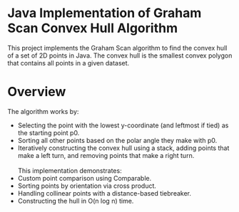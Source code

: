 # Java Implementation of Graham Scan Convex Hull Algorithm
This project implements the Graham Scan algorithm to find the convex hull of a set of 2D points in Java.
The convex hull is the smallest convex polygon that contains all points in a given dataset.

# Overview
The algorithm works by:
- Selecting the point with the lowest y-coordinate (and leftmost if tied) as the starting point p0.
- Sorting all other points based on the polar angle they make with p0.
- Iteratively constructing the convex hull using a stack, adding points that make a left turn, and removing points that make a right turn.
<br><br>This implementation demonstrates:
- Custom point comparison using Comparable.
- Sorting points by orientation via cross product.
- Handling collinear points with a distance-based tiebreaker.
- Constructing the hull in O(n log n) time.
